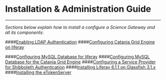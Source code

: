 Installation & Administration Guide
=
-------------------------------------------

*Sections below explain how to install a configure a Science Gateway and all its components:* 

####[Enabling LDAP Authentication](ConfigLdapInLiferay)
####[Configuring Catania Grid Engine on liferay](ConfigCTGridEngine)
<!--####[Upgrading Catania Grid Engine from 1.4.21 to 1.5.1](UpgradeCTGridEngine)-->
####[Configuring MySQL Database for liferay](ConfigLportalInMySQL)
####[Configuring MySQL Database for the Catania Grid Engine](ConfigUserTrackingDBInMySQL)
####[Configuring a Service Provider for Shibboleth Authentication](ConfigShibbolethSP) 
####[Installing Liferay 6.1.1 on Glassfish 3.1.x](InstallLiferay611)
####[Installing the eTokenServer](InstalleTokenServer)
